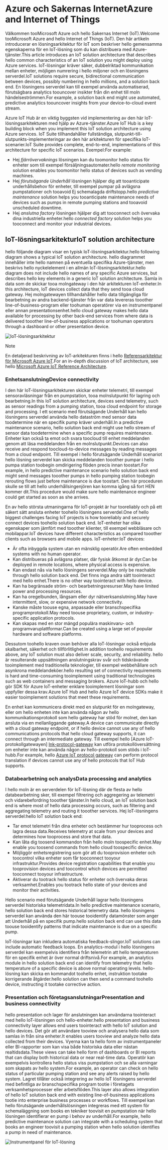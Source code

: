
# <a name="azure-and-internet-of-things"></a><span data-ttu-id="a4147-101">Azure och Sakernas Internet</span><span class="sxs-lookup"><span data-stu-id="a4147-101">Azure and Internet of Things</span></span>

<span data-ttu-id="a4147-102">Välkommen tooMicrosoft Azure och hello Sakernas Internet (IoT).</span><span class="sxs-lookup"><span data-stu-id="a4147-102">Welcome tooMicrosoft Azure and hello Internet of Things (IoT).</span></span> <span data-ttu-id="a4147-103">Den här artikeln introducerar en lösningsarkitektur för IoT som beskriver hello gemensamma egenskaperna för en IoT-lösning som du kan distribuera med Azure-tjänster.</span><span class="sxs-lookup"><span data-stu-id="a4147-103">This article introduces an IoT solution architecture that describes hello common characteristics of an IoT solution you might deploy using Azure services.</span></span> <span data-ttu-id="a4147-104">IoT-lösningar kräver säker, dubbelriktad kommunikation mellan enheter, möjligen numrering i hello miljoner och en lösningens serverdel.</span><span class="sxs-lookup"><span data-stu-id="a4147-104">IoT solutions require secure, bidirectional communication between devices, possibly numbering in hello millions, and a solution back end.</span></span> <span data-ttu-id="a4147-105">En lösningens serverdel kan till exempel använda automatiserad, förutsägbara analytics toouncover insikter från din enhet till moln händelseströmmen.</span><span class="sxs-lookup"><span data-stu-id="a4147-105">For example, a solution back end might use automated, predictive analytics toouncover insights from your device-to-cloud event stream.</span></span>

<span data-ttu-id="a4147-106">Azure IoT Hub är en viktig byggsten vid implementering av den här IoT-lösningsarkitekturen med hjälp av Azure-tjänster.</span><span class="sxs-lookup"><span data-stu-id="a4147-106">Azure IoT Hub is a key building block when you implement this IoT solution architecture using Azure services.</span></span> <span data-ttu-id="a4147-107">IoT Suite tillhandahåller fullständiga, slutpunkt-till-slutpunkts-implementeringar av den här arkitekturen för specifika IoT-scenarier.</span><span class="sxs-lookup"><span data-stu-id="a4147-107">IoT Suite provides complete, end-to-end, implementations of this architecture for specific IoT scenarios.</span></span> <span data-ttu-id="a4147-108">Exempel:</span><span class="sxs-lookup"><span data-stu-id="a4147-108">For example:</span></span>

* <span data-ttu-id="a4147-109">Hej *fjärrövervaknings* lösningen kan du toomonitor hello status för enheter som till exempel försäljningsautomater.</span><span class="sxs-lookup"><span data-stu-id="a4147-109">hello *remote monitoring* solution enables you toomonitor hello status of devices such as vending machines.</span></span>
* <span data-ttu-id="a4147-110">Hej *förutsägande Underhåll* lösningen hjälper dig att tooanticipate underhållsbehov för enheter, till exempel pumpar på avlägsna pumpstationer och tooavoid Ej schemalagda driftstopp.</span><span class="sxs-lookup"><span data-stu-id="a4147-110">hello *predictive maintenance* solution helps you tooanticipate maintenance needs of devices such as pumps in remote pumping stations and tooavoid unscheduled downtime.</span></span>
* <span data-ttu-id="a4147-111">Hej *anslutna factory* lösningen hjälper dig att tooconnect och övervaka dina industriella enheter.</span><span class="sxs-lookup"><span data-stu-id="a4147-111">hello *connected factory* solution helps you tooconnect and monitor your industrial devices.</span></span>

## <a name="iot-solution-architecture"></a><span data-ttu-id="a4147-112">IoT-lösningsarkitektur</span><span class="sxs-lookup"><span data-stu-id="a4147-112">IoT solution architecture</span></span>

<span data-ttu-id="a4147-113">hello följande diagram visar en typisk IoT-lösningsarkitektur.</span><span class="sxs-lookup"><span data-stu-id="a4147-113">hello following diagram shows a typical IoT solution architecture.</span></span> <span data-ttu-id="a4147-114">hello diagrammet innehåller inte hello namnen på eventuella specifika Azure-tjänster, men beskrivs hello nyckelelement i en allmän IoT-lösningsarkitektur.</span><span class="sxs-lookup"><span data-stu-id="a4147-114">hello diagram does not include hello names of any specific Azure services, but describes hello key elements in a generic IoT solution architecture.</span></span> <span data-ttu-id="a4147-115">Samla in data som de skickar tooa molngateway i den här arkitekturen IoT-enheter.</span><span class="sxs-lookup"><span data-stu-id="a4147-115">In this architecture, IoT devices collect data that they send tooa cloud gateway.</span></span> <span data-ttu-id="a4147-116">Hej molngatewayen tillhandahåller hello data tillgängliga för bearbetning av andra backend-tjänster från var data levereras tooother line-of-business-program eller toohuman operatörer via en instrumentpanel eller annan presentationsenhet.</span><span class="sxs-lookup"><span data-stu-id="a4147-116">hello cloud gateway makes hello data available for processing by other back-end services from where data is delivered tooother line-of-business applications or toohuman operators through a dashboard or other presentation device.</span></span>

![IoT-lösningsarkitektur][img-solution-architecture]

> [!NOTE]
> <span data-ttu-id="a4147-118">En detaljerad beskrivning av IoT-arkitekturen finns i hello [Referensarkitektur för Microsoft Azure IoT][lnk-refarch].</span><span class="sxs-lookup"><span data-stu-id="a4147-118">For an in-depth discussion of IoT architecture, see hello [Microsoft Azure IoT Reference Architecture][lnk-refarch].</span></span>

### <a name="device-connectivity"></a><span data-ttu-id="a4147-119">Enhetsanslutning</span><span class="sxs-lookup"><span data-stu-id="a4147-119">Device connectivity</span></span>

<span data-ttu-id="a4147-120">I den här IoT-lösningsarkitekturen skickar enheter telemetri, till exempel sensoravläsningar från en pumpstation, tooa molnslutpunkt för lagring och bearbetning.</span><span class="sxs-lookup"><span data-stu-id="a4147-120">In this IoT solution architecture, devices send telemetry, such as sensor readings from a pumping station, tooa cloud endpoint for storage and processing.</span></span> <span data-ttu-id="a4147-121">I ett scenario med förutsägande Underhåll kan hello lösningens serverdel använda hello dataström med sensor data toodetermine när en specifik pump kräver underhåll.</span><span class="sxs-lookup"><span data-stu-id="a4147-121">In a predictive maintenance scenario, hello solution back end might use hello stream of sensor data toodetermine when a specific pump requires maintenance.</span></span> <span data-ttu-id="a4147-122">Enheter kan också ta emot och svara toocloud till enhet meddelanden genom att läsa meddelanden från en molnslutpunkt.</span><span class="sxs-lookup"><span data-stu-id="a4147-122">Devices can also receive and respond toocloud-to-device messages by reading messages from a cloud endpoint.</span></span> <span data-ttu-id="a4147-123">Till exempel i hello förutsägande Underhåll scenariot hello lösning serverdel kan skicka meddelanden tooother pumpar i hello pumpa station toobegin omdirigering flöden precis innan toostart.</span><span class="sxs-lookup"><span data-stu-id="a4147-123">For example, in hello predictive maintenance scenario hello solution back end might send messages tooother pumps in hello pumping station toobegin rerouting flows just before maintenance is due toostart.</span></span> <span data-ttu-id="a4147-124">Den här proceduren skulle se till att hello underhållsingenjören kan komma igång så fort HEN kommer dit.</span><span class="sxs-lookup"><span data-stu-id="a4147-124">This procedure would make sure hello maintenance engineer could get started as soon as she arrives.</span></span>

<span data-ttu-id="a4147-125">En av hello största utmaningarna för IoT-projekt är hur tooreliably och på ett säkert sätt ansluta enheter toohello lösningens serverdel.</span><span class="sxs-lookup"><span data-stu-id="a4147-125">One of hello biggest challenges facing IoT projects is how tooreliably and securely connect devices toohello solution back end.</span></span> <span data-ttu-id="a4147-126">IoT-enheter har olika egenskaper som jämfört med tooother klienter, till exempel webbläsare och mobilappar.</span><span class="sxs-lookup"><span data-stu-id="a4147-126">IoT devices have different characteristics as compared tooother clients such as browsers and mobile apps.</span></span> <span data-ttu-id="a4147-127">IoT-enheter:</span><span class="sxs-lookup"><span data-stu-id="a4147-127">IoT devices:</span></span>

* <span data-ttu-id="a4147-128">Är ofta inbyggda system utan en mänsklig operatör.</span><span class="sxs-lookup"><span data-stu-id="a4147-128">Are often embedded systems with no human operator.</span></span>
* <span data-ttu-id="a4147-129">Kan distribueras på avlägsna platser, där fysisk åtkomst är dyr.</span><span class="sxs-lookup"><span data-stu-id="a4147-129">Can be deployed in remote locations, where physical access is expensive.</span></span>
* <span data-ttu-id="a4147-130">Kan endast nås via hello lösningens serverdel.</span><span class="sxs-lookup"><span data-stu-id="a4147-130">May only be reachable through hello solution back end.</span></span> <span data-ttu-id="a4147-131">Det finns inga andra sätt toointeract med hello enhet.</span><span class="sxs-lookup"><span data-stu-id="a4147-131">There is no other way toointeract with hello device.</span></span>
* <span data-ttu-id="a4147-132">Kan ha begränsade ström- och bearbetningsresurser.</span><span class="sxs-lookup"><span data-stu-id="a4147-132">May have limited power and processing resources.</span></span>
* <span data-ttu-id="a4147-133">Kan ha oregelbunden, långsam eller dyr nätverksanslutning.</span><span class="sxs-lookup"><span data-stu-id="a4147-133">May have intermittent, slow, or expensive network connectivity.</span></span>
* <span data-ttu-id="a4147-134">Kanske måste toouse egna, anpassade eller branschspecifika programprotokoll.</span><span class="sxs-lookup"><span data-stu-id="a4147-134">May need toouse proprietary, custom, or industry-specific application protocols.</span></span>
* <span data-ttu-id="a4147-135">Kan skapas med en stor mängd populära maskinvaru- och programvaruplattformar.</span><span class="sxs-lookup"><span data-stu-id="a4147-135">Can be created using a large set of popular hardware and software platforms.</span></span>

<span data-ttu-id="a4147-136">Dessutom toohello kraven ovan behöver alla IoT-lösningar också erbjuda skalbarhet, säkerhet och tillförlitlighet.</span><span class="sxs-lookup"><span data-stu-id="a4147-136">In addition toohello requirements above, any IoT solution must also deliver scale, security, and reliability.</span></span> <span data-ttu-id="a4147-137">hello är resulterande uppsättningen anslutningskrav svår och tidskrävande tooimplement med traditionella teknologier, till exempel webbehållare och asynkrona meddelandeköer.</span><span class="sxs-lookup"><span data-stu-id="a4147-137">hello resulting set of connectivity requirements is hard and time-consuming tooimplement using traditional technologies such as web containers and messaging brokers.</span></span> <span data-ttu-id="a4147-138">Azure IoT-hubb och hello gör SDK för Azure IoT-enheter enklare tooimplement lösningar som uppfyller dessa krav.</span><span class="sxs-lookup"><span data-stu-id="a4147-138">Azure IoT Hub and hello Azure IoT device SDKs make it easier tooimplement solutions that meet these requirements.</span></span>

<span data-ttu-id="a4147-139">En enhet kan kommunicera direkt med en slutpunkt för en molngateway, eller om hello enheten inte kan använda någon av hello kommunikationsprotokoll som hello gateway har stöd för molnet, den kan ansluta via en mellanliggande gateway.</span><span class="sxs-lookup"><span data-stu-id="a4147-139">A device can communicate directly with a cloud gateway endpoint, or if hello device cannot use any of hello communications protocols that hello cloud gateway supports, it can connect through an intermediate gateway.</span></span> <span data-ttu-id="a4147-140">Till exempel hello [Azure IoT-protokollgatewayen] [ lnk-protocol-gateway] kan utföra protokollöversättning om enheter inte kan använda någon av hello-protokoll som stöds i IoT-hubb.</span><span class="sxs-lookup"><span data-stu-id="a4147-140">For example, hello [Azure IoT protocol gateway][lnk-protocol-gateway] can perform protocol translation if devices cannot use any of hello protocols that IoT Hub supports.</span></span>

### <a name="data-processing-and-analytics"></a><span data-ttu-id="a4147-141">Databearbetning och analys</span><span class="sxs-lookup"><span data-stu-id="a4147-141">Data processing and analytics</span></span>

<span data-ttu-id="a4147-142">I hello moln är en serverdelen för IoT-lösning där de flesta av hello databearbetning sker, till exempel filtrering och aggregering av telemetri och vidarebefordring tooother tjänster.</span><span class="sxs-lookup"><span data-stu-id="a4147-142">In hello cloud, an IoT solution back end is where most of hello data processing occurs, such as filtering and aggregating telemetry and routing it tooother services.</span></span> <span data-ttu-id="a4147-143">Hej IoT-lösningens serverdel:</span><span class="sxs-lookup"><span data-stu-id="a4147-143">hello IoT solution back end:</span></span>

* <span data-ttu-id="a4147-144">Tar emot telemetri från dina enheter och bestämmer hur tooprocess och lagra dessa data.</span><span class="sxs-lookup"><span data-stu-id="a4147-144">Receives telemetry at scale from your devices and determines how tooprocess and store that data.</span></span> 
* <span data-ttu-id="a4147-145">Kan låta dig toosend kommandon från hello moln toospecific enhet.</span><span class="sxs-lookup"><span data-stu-id="a4147-145">May enable you toosend commands from hello cloud toospecific device.</span></span>
* <span data-ttu-id="a4147-146">Möjliggör enhetsregistrering som gör att du tooprovision enheter och toocontrol vilka enheter som får tooconnect tooyour infrastruktur.</span><span class="sxs-lookup"><span data-stu-id="a4147-146">Provides device registration capabilities that enable you tooprovision devices and toocontrol which devices are permitted tooconnect tooyour infrastructure.</span></span>
* <span data-ttu-id="a4147-147">Aktiverar du tootrack hello status för enheter och övervaka deras verksamhet.</span><span class="sxs-lookup"><span data-stu-id="a4147-147">Enables you tootrack hello state of your devices and monitor their activities.</span></span>

<span data-ttu-id="a4147-148">Hello scenario med förutsägande Underhåll lagrar hello lösningens serverdel historiska telemetridata.</span><span class="sxs-lookup"><span data-stu-id="a4147-148">In hello predictive maintenance scenario, hello solution back end stores historical telemetry data.</span></span> <span data-ttu-id="a4147-149">hello lösningens serverdel kan använda den här toouse tooidentify datamönster som anger att Underhåll på en specifik pump.</span><span class="sxs-lookup"><span data-stu-id="a4147-149">hello solution back end can use this data toouse tooidentify patterns that indicate maintenance is due on a specific pump.</span></span>

<span data-ttu-id="a4147-150">IoT-lösningar kan inkludera automatiska feedback-slingor.</span><span class="sxs-lookup"><span data-stu-id="a4147-150">IoT solutions can include automatic feedback loops.</span></span> <span data-ttu-id="a4147-151">En analytics-modul i hello lösningens serverdel kan exempelvis identifiera från telemetrin att hello temperaturen för en specifik enhet är över normal driftsnivå.</span><span class="sxs-lookup"><span data-stu-id="a4147-151">For example, an analytics module in hello solution back end can identify from telemetry that hello temperature of a specific device is above normal operating levels.</span></span> <span data-ttu-id="a4147-152">hello-lösning kan skicka en kommandot toohello enhet, instruktion tootake korrigerande åtgärder.</span><span class="sxs-lookup"><span data-stu-id="a4147-152">hello solution can then send a command toohello device, instructing it tootake corrective action.</span></span>

### <a name="presentation-and-business-connectivity"></a><span data-ttu-id="a4147-153">Presentation och företagsanslutningar</span><span class="sxs-lookup"><span data-stu-id="a4147-153">Presentation and business connectivity</span></span>

<span data-ttu-id="a4147-154">hello presentation och lager för anslutningen kan användarna toointeract med hello IoT-lösningen och hello-enheter.</span><span class="sxs-lookup"><span data-stu-id="a4147-154">hello presentation and business connectivity layer allows end users toointeract with hello IoT solution and hello devices.</span></span> <span data-ttu-id="a4147-155">Det gör att användare tooview och analysera hello data som samlas in från sina enheter.</span><span class="sxs-lookup"><span data-stu-id="a4147-155">It enables users tooview and analyze hello data collected from their devices.</span></span> <span data-ttu-id="a4147-156">Vyerna kan ta hello form av instrumentpaneler eller BI-rapporter som kan visa både historiska data eller nästan realtidsdata.</span><span class="sxs-lookup"><span data-stu-id="a4147-156">These views can take hello form of dashboards or BI reports that can display both historical data or near real-time data.</span></span> <span data-ttu-id="a4147-157">Operatör kan exempelvis kontrollera hello status viss pumpstation och se alla varningar som skapats av hello system.</span><span class="sxs-lookup"><span data-stu-id="a4147-157">For example, an operator can check on hello status of particular pumping station and see any alerts raised by hello system.</span></span> <span data-ttu-id="a4147-158">Lagret tillåter också integrering av hello IoT lösningens serverdel med befintliga av branschspecifika program tootie i företagets verksamhetsprocesser eller arbetsflöden.</span><span class="sxs-lookup"><span data-stu-id="a4147-158">This layer also allows integration of hello IoT solution back end with existing line-of-business applications tootie into enterprise business processes or workflows.</span></span> <span data-ttu-id="a4147-159">Till exempel kan hello förutsägande underhållslösningen integreras med ett system för schemaläggning som books en tekniker toovisit en pumpstation när hello lösningen identifierar en pump i behov av underhåll.</span><span class="sxs-lookup"><span data-stu-id="a4147-159">For example, hello predictive maintenance solution can integrate with a scheduling system that books an engineer toovisit a pumping station when hello solution identifies a pump in need of maintenance.</span></span>

![Instrumentpanel för IoT-lösning][img-dashboard]

[img-solution-architecture]: ./media/iot-azure-and-iot/iot-reference-architecture.png
[img-dashboard]: ./media/iot-azure-and-iot/iot-suite.png

[lnk-machinelearning]: http://azure.microsoft.com/documentation/services/machine-learning/
[Azure IoT Suite]: http://azure.microsoft.com/solutions/iot
[lnk-protocol-gateway]:  ../articles/iot-hub/iot-hub-protocol-gateway.md
[lnk-refarch]: http://download.microsoft.com/download/A/4/D/A4DAD253-BC21-41D3-B9D9-87D2AE6F0719/Microsoft_Azure_IoT_Reference_Architecture.pdf
